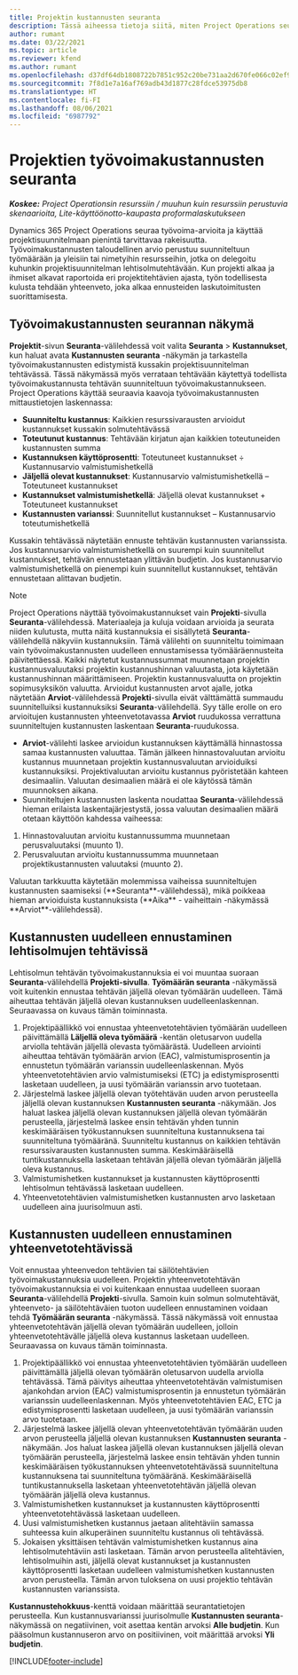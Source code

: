 ```yaml
---
title: Projektin kustannusten seuranta
description: Tässä aiheessa tietoja siitä, miten Project Operations seuraa edistymistä suhteessa työvoimakustannuksiin ja kuluihin projektissa.
author: rumant
ms.date: 03/22/2021
ms.topic: article
ms.reviewer: kfend
ms.author: rumant
ms.openlocfilehash: d37df64db1808722b7851c952c20be731aa2d670fe066c02ef90386712487407
ms.sourcegitcommit: 7f8d1e7a16af769adb43d1877c28fdce53975db8
ms.translationtype: HT
ms.contentlocale: fi-FI
ms.lasthandoff: 08/06/2021
ms.locfileid: "6987792"
---
```

# <a name="labor-cost-tracking-on-projects"></a>Projektien työvoimakustannusten seuranta

_**Koskee:** Project Operationsin resurssiin / muuhun kuin resurssiin perustuvia skenaarioita, Lite-käyttöönotto-kaupasta proformalaskutukseen_

Dynamics 365 Project Operations seuraa työvoima-arvioita ja käyttää projektisuunnitelmaan pienintä tarvittavaa rakeisuutta. Työvoimakustannusten taloudellinen arvio perustuu suunniteltuun työmäärään ja yleisiin tai nimetyihin resursseihin, jotka on delegoitu kuhunkin projektisuunnitelman lehtisolmutehtävään. Kun projekti alkaa ja ihmiset alkavat raportoida eri projektitehtävien ajasta, työn todellisesta kulusta tehdään yhteenveto, joka alkaa ennusteiden laskutoimitusten suorittamisesta.

## <a name="labor-cost-tracking-view"></a>Työvoimakustannusten seurannan näkymä

**Projektit**-sivun **Seuranta**-välilehdessä voit valita **Seuranta** > **Kustannukset**, kun haluat avata **Kustannusten seuranta** -näkymän ja tarkastella työvoimakustannusten edistymistä kussakin projektisuunnitelman tehtävässä. Tässä näkymässä myös verrataan tehtävään käytettyä todellista työvoimakustannusta tehtävän suunniteltuun työvoimakustannukseen. Project Operations käyttää seuraavia kaavoja työvoimakustannusten mittaustietojen laskennassa:

- **Suunniteltu kustannus**: Kaikkien resurssivarausten arvioidut kustannukset kussakin solmutehtävässä
- **Toteutunut kustannus**: Tehtävään kirjatun ajan kaikkien toteutuneiden kustannusten summa
- **Kustannuksen käyttöprosentti**: Toteutuneet kustannukset ÷ Kustannusarvio valmistumishetkellä
- **Jäljellä olevat kustannukset**: Kustannusarvio valmistumishetkellä – Toteutuneet kustannukset
- **Kustannukset valmistumishetkellä**: Jäljellä olevat kustannukset + Toteutuneet kustannukset
- **Kustannusten varianssi**: Suunnitellut kustannukset – Kustannusarvio toteutumishetkellä

Kussakin tehtävässä näytetään ennuste tehtävän kustannusten varianssista. Jos kustannusarvio valmistumishetkellä on suurempi kuin suunnitellut kustannukset, tehtävän ennustetaan ylittävän budjetin. Jos kustannusarvio valmistumishetkellä on pienempi kuin suunnitellut kustannukset, tehtävän ennustetaan alittavan budjetin.

>[!NOTE]
> Project Operations näyttää työvoimakustannukset vain **Projekti**-sivulla **Seuranta**-välilehdessä. Materiaaleja ja kuluja voidaan arvioida ja seurata niiden kulutusta, mutta näitä kustannuksia ei sisällytetä **Seuranta**-välilehdellä näkyviin kustannuksiin. Tämä välilehti on suunniteltu toimimaan vain työvoimakustannusten uudelleen ennustamisessa työmääräennusteita päivitettäessä.
Kaikki näytetut kustannussummat muunnetaan projektin kustannusvaluutaksi projektin kustannushinnan valuutasta, jota käytetään kustannushinnan määrittämiseen. Projektin kustannusvaluutta on projektin sopimusyksikön valuutta. Arvioidut kustannusten arvot ajalle, jotka näytetään **Arviot**-välilehdessä **Projekti**-sivulla eivät välttämättä summaudu suunnitelluiksi kustannuksiksi **Seuranta**-välilehdellä. Syy tälle erolle on ero arvioitujen kustannusten yhteenvetotavassa **Arviot** ruudukossa verrattuna suunniteltujen kustannusten laskentaan **Seuranta**-ruudukossa. 
>
> - **Arviot**-välilehti laskee arvioidun kustannuksen käyttämällä hinnastossa samaa kustannusten valuuttaa. Tämän jälkeen hinnastovaluutan arvioitu kustannus muunnetaan projektin kustannusvaluutan arvioiduiksi kustannuksiksi. Projektivaluutan arvioitu kustannus pyöristetään kahteen desimaaliin. Valuutan desimaalien määrä ei ole käytössä tämän muunnoksen aikana. 
> - Suunniteltujen kustannusten laskenta noudattaa **Seuranta**-välilehdessä hieman erilaista laskentajärjestystä, jossa valuutan desimaalien määrä otetaan käyttöön kahdessa vaiheessa: 
   ><ol>
   ><li>Hinnastovaluutan arvioitu kustannussumma muunnetaan perusvaluutaksi (muunto 1).</li>
   ><li>Perusvaluutan arvioitu kustannussumma muunnetaan projektikustannusten valuutaksi (muunto 2). </li>
   ></ol>
   >Valuutan tarkkuutta käytetään molemmissa vaiheissa suunniteltujen kustannusten saamiseksi (**Seuranta**-välilehdessä), mikä poikkeaa hieman arvioiduista kustannuksista (**Aika** - vaiheittain  -näkymässä **Arviot**-välilehdessä). 
   
## <a name="reprojecting-costs-on-leaf-node-tasks"></a>Kustannusten uudelleen ennustaminen lehtisolmujen tehtävissä

Lehtisolmun tehtävän työvoimakustannuksia ei voi muuntaa suoraan **Seuranta**-välilehdellä **Projekti-sivulla**. **Työmäärän seuranta** -näkymässä voit kuitenkin ennustaa tehtävän jäljellä olevan työmäärän uudelleen. Tämä aiheuttaa tehtävän jäljellä olevan kustannuksen uudelleenlaskennan. Seuraavassa on kuvaus tämän toiminnasta.

1. Projektipäällikkö voi ennustaa yhteenvetotehtävien työmäärän uudelleen päivittämällä **Läljellä oleva työmäärä** -kentän oletusarvon uudella arviolla tehtävän jäljellä olevasta työmäärästä. Uudelleen arviointi aiheuttaa tehtävän työmäärän arvion (EAC), valmistumisprosentin ja ennustetun työmäärän varianssin uudelleenlaskennan. Myös yhteenvetotehtävien arvio valmistumiseksi (ETC) ja edistymisprosentti lasketaan uudelleen, ja uusi työmäärän varianssin arvo tuotetaan.
2. Järjestelmä laskee jäljellä olevan työtehtävän uuden arvon perusteella jäljellä olevan kustannuksen **Kustannusten seuranta** -näkymään. Jos haluat laskea jäljellä olevan kustannuksen jäljellä olevan työmäärän perusteella, järjestelmä laskee ensin tehtävän yhden tunnin keskimääräisen työkustannuksen suunniteltuna kustannuksena tai suunniteltuna työmääränä. Suunniteltu kustannus on kaikkien tehtävän resurssivarausten kustannusten summa. Keskimääräisellä tuntikustannuksella lasketaan tehtävän jäljellä olevan työmäärän jäljellä oleva kustannus.
3. Valmistumishetken kustannukset ja kustannusten käyttöprosentti lehtisolmun tehtävässä lasketaan uudelleen.
4. Yhteenvetotehtävien valmistumishetken kustannusten arvo lasketaan uudelleen aina juurisolmuun asti.

## <a name="reprojecting-costs-on-summary-tasks"></a>Kustannusten uudelleen ennustaminen yhteenvetotehtävissä

Voit ennustaa yhteenvedon tehtävien tai säilötehtävien työvoimakustannuksia uudelleen. Projektin yhteenvetotehtävän työvoimakustannuksia ei voi kuitenkaan ennustaa uudelleen suoraan **Seuranta**-välilehdellä **Projekti**-sivulla. Samoin kuin solmun solmutehtävät, yhteenveto- ja säilötehtäväien tuoton uudelleen ennustaminen voidaan tehdä **Työmäärän seuranta** -näkymässä. Tässä näkymässä voit ennustaa yhteenvetotehtävän jäljellä olevan työmäärän uudelleen, jolloin yhteenvetotehtävälle jäljellä oleva kustannus lasketaan uudelleen. Seuraavassa on kuvaus tämän toiminnasta.

1. Projektipäällikkö voi ennustaa yhteenvetotehtävien työmäärän uudelleen päivittämällä jäljellä olevan työmäärän oletusarvon uudella arviolla tehtävässä. Tämä päivitys aiheuttaa yhteenvetotehtävän valmistumisen ajankohdan arvion (EAC) valmistumisprosentin ja ennustetun työmäärän varianssin uudelleenlaskennan. Myös yhteenvetotehtävien EAC, ETC ja edistymisprosentti lasketaan uudelleen, ja uusi työmäärän varianssin arvo tuotetaan.
2. Järjestelmä laskee jäljellä olevan yhteenvetotehtävän työmäärän uuden arvon perusteella jäljellä olevan kustannuksen **Kustannusten seuranta** -näkymään. Jos haluat laskea jäljellä olevan kustannuksen jäljellä olevan työmäärän perusteella, järjestelmä laskee ensin tehtävän yhden tunnin keskimääräisen työkustannuksen yhteenvetotehtävässä suunniteltuna kustannuksena tai suunniteltuna työmääränä. Keskimääräisellä tuntikustannuksella lasketaan yhteenvetotehtävän jäljellä olevan työmäärän jäljellä oleva kustannus.
3. Valmistumishetken kustannukset ja kustannusten käyttöprosentti yhteenvetotehtävässä lasketaan uudelleen.
4. Uusi valmistumishetken kustannus jaetaan alitehtäviin samassa suhteessa kuin alkuperäinen suunniteltu kustannus oli tehtävässä.
5. Jokaisen yksittäisen tehtävän valmistumishetken kustannus aina lehtisolmutehtäviin asti lasketaan. Tämän arvon perusteella alitehtävien, lehtisolmuihin asti, jäljellä olevat kustannukset ja kustannusten käyttöprosentti lasketaan uudelleen valmistumishetken kustannusten arvon perusteella. Tämän arvon tuloksena on uusi projektio tehtävän kustannusten varianssista. 


**Kustannustehokkuus**-kenttä voidaan määrittää seurantatietojen perusteella. Kun kustannusvarianssi juurisolmulle **Kustannusten seuranta**-näkymässä on negatiivinen, voit asettaa kentän arvoksi **Alle budjetin**. Kun pääsolmun kustannuseron arvo on positiivinen, voit määrittää arvoksi **Yli budjetin**.


[!INCLUDE[footer-include](../includes/footer-banner.md)]
